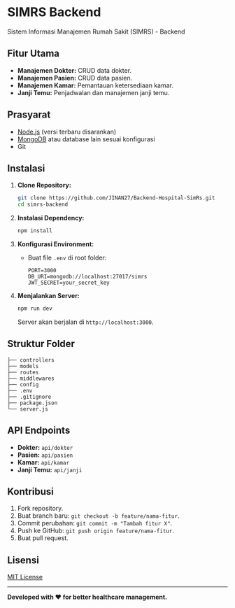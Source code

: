 # SIMRS Backend

Sistem Informasi Manajemen Rumah Sakit (SIMRS) - Backend

## Fitur Utama
- **Manajemen Dokter:** CRUD data dokter.
- **Manajemen Pasien:** CRUD data pasien.
- **Manajemen Kamar:** Pemantauan ketersediaan kamar.
- **Janji Temu:** Penjadwalan dan manajemen janji temu.

## Prasyarat
- [Node.js](https://nodejs.org/) (versi terbaru disarankan)
- [MongoDB](https://www.mongodb.com/) atau database lain sesuai konfigurasi
- Git

## Instalasi

1. **Clone Repository:**
   ```bash
   git clone https://github.com/JINAN27/Backend-Hospital-SimRs.git
   cd simrs-backend
   ```

2. **Instalasi Dependency:**
   ```bash
   npm install
   ```

3. **Konfigurasi Environment:**
   - Buat file `.env` di root folder:
     ```env
     PORT=3000
     DB_URI=mongodb://localhost:27017/simrs
     JWT_SECRET=your_secret_key
     ```

4. **Menjalankan Server:**
   ```bash
   npm run dev
   ```
   Server akan berjalan di `http://localhost:3000`.

## Struktur Folder
```
├── controllers
├── models
├── routes
├── middlewares
├── config
├── .env
├── .gitignore
├── package.json
└── server.js
```

## API Endpoints
- **Dokter:** `api/dokter`
- **Pasien:** `api/pasien`
- **Kamar:** `api/kamar`
- **Janji Temu:** `api/janji`

## Kontribusi
1. Fork repository.
2. Buat branch baru: `git checkout -b feature/nama-fitur`.
3. Commit perubahan: `git commit -m "Tambah fitur X"`.
4. Push ke GitHub: `git push origin feature/nama-fitur`.
5. Buat pull request.

## Lisensi
[MIT License](LICENSE)

---
**Developed with ❤️ for better healthcare management.**

